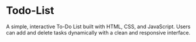 # Todo-List
A simple, interactive To-Do List built with HTML, CSS, and JavaScript. Users can add and delete tasks dynamically with a clean and responsive interface.
